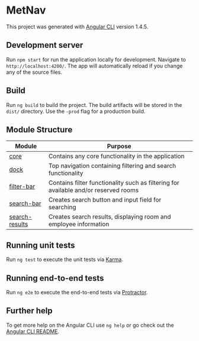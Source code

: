 # MetNav

This project was generated with [Angular CLI](https://github.com/angular/angular-cli) version 1.4.5.

## Development server

Run `npm start` for run the application locally for development. Navigate to `http://localhost:4200/`. The app will automatically reload if you change any of the source files.


## Build

Run `ng build` to build the project. The build artifacts will be stored in the `dist/` directory. Use the `-prod` flag for a production build.

## Module Structure

| Module | Purpose |
| --- | --- |
| [core](src/app/core) | Contains any core functionality in the application |
| [dock](src/app/dock) | Top navigation containing filtering and search functionality |
| [filter-bar](src/app/filter-bar) | Contains filter functionality such as filtering for available and/or reserved rooms |
| [search-bar](src/app/search-bar) | Creates search button and input field for searching |
| [search-results](src/app/search-results) | Creates search results, displaying room and employee information |


## Running unit tests

Run `ng test` to execute the unit tests via [Karma](https://karma-runner.github.io).

## Running end-to-end tests

Run `ng e2e` to execute the end-to-end tests via [Protractor](http://www.protractortest.org/).

## Further help

To get more help on the Angular CLI use `ng help` or go check out the [Angular CLI README](https://github.com/angular/angular-cli/blob/master/README.md).
